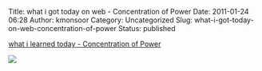Title: what i got today on web - Concentration of Power
Date: 2011-01-24 06:28
Author: kmonsoor
Category: Uncategorized
Slug: what-i-got-today-on-web-concentration-of-power
Status: published

[what i learned today - Concentration of
Power](http://whatilearnd.com/post/2827391478/concentration-of-power)

<div class="blogger-post-footer">

![](https://blogger.googleusercontent.com/tracker/3906022655385600084-443177430189499719?l=kmonsoor.blogspot.com)

</div>
